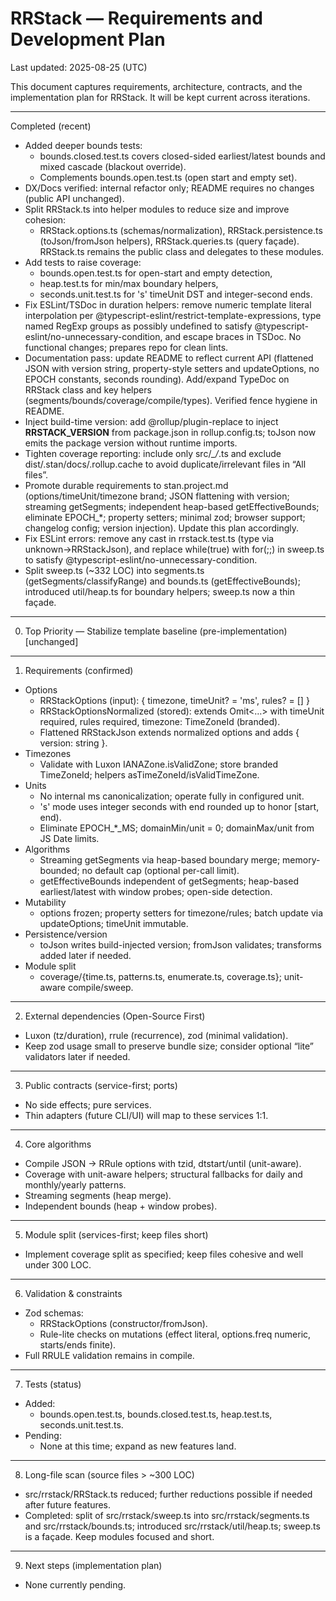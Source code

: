 # RRStack — Requirements and Development Plan

Last updated: 2025-08-25 (UTC)

This document captures requirements, architecture, contracts, and the implementation plan for RRStack. It will be kept current across iterations.

---

Completed (recent)

- Added deeper bounds tests:
  - bounds.closed.test.ts covers closed-sided earliest/latest bounds and mixed cascade (blackout override).
  - Complements bounds.open.test.ts (open start and empty set).
- DX/Docs verified: internal refactor only; README requires no changes (public API unchanged).
- Split RRStack.ts into helper modules to reduce size and improve cohesion:
  - RRStack.options.ts (schemas/normalization), RRStack.persistence.ts (toJson/fromJson helpers), RRStack.queries.ts (query façade). RRStack.ts remains the public class and delegates to these modules.
- Add tests to raise coverage:
  - bounds.open.test.ts for open-start and empty detection,
  - heap.test.ts for min/max boundary helpers,
  - seconds.unit.test.ts for 's' timeUnit DST and integer-second ends.
- Fix ESLint/TSDoc in duration helpers: remove numeric template literal interpolation per @typescript-eslint/restrict-template-expressions, type named RegExp groups as possibly undefined to satisfy @typescript-eslint/no-unnecessary-condition, and escape braces in TSDoc. No functional changes; prepares repo for clean lints.
- Documentation pass: update README to reflect current API (flattened JSON with version string, property-style setters and updateOptions, no EPOCH constants, seconds rounding). Add/expand TypeDoc on RRStack class and key helpers (segments/bounds/coverage/compile/types). Verified fence hygiene in README.
- Inject build-time version: add @rollup/plugin-replace to inject **RRSTACK_VERSION** from package.json in rollup.config.ts; toJson now emits the package version without runtime imports.
- Tighten coverage reporting: include only src/_\_/_.ts and exclude dist/.stan/docs/.rollup.cache to avoid duplicate/irrelevant files in “All files”.
- Promote durable requirements to stan.project.md (options/timeUnit/timezone brand; JSON flattening with version; streaming getSegments; independent heap-based getEffectiveBounds; eliminate EPOCH\_\*; property setters; minimal zod; browser support; changelog config; version injection). Update this plan accordingly.
- Fix ESLint errors: remove any cast in rrstack.test.ts (type via unknown→RRStackJson), and replace while(true) with for(;;) in sweep.ts to satisfy @typescript-eslint/no-unnecessary-condition.
- Split sweep.ts (~332 LOC) into segments.ts (getSegments/classifyRange) and bounds.ts (getEffectiveBounds); introduced util/heap.ts for boundary helpers; sweep.ts now a thin façade.

---

0. Top Priority — Stabilize template baseline (pre-implementation)
   [unchanged]

---

1. Requirements (confirmed)

- Options
  - RRStackOptions (input): { timezone, timeUnit? = 'ms', rules? = [] }
  - RRStackOptionsNormalized (stored): extends Omit<…> with timeUnit required, rules required, timezone: TimeZoneId (branded).
  - Flattened RRStackJson extends normalized options and adds { version: string }.
- Timezones
  - Validate with Luxon IANAZone.isValidZone; store branded TimeZoneId; helpers asTimeZoneId/isValidTimeZone.
- Units
  - No internal ms canonicalization; operate fully in configured unit.
  - 's' mode uses integer seconds with end rounded up to honor [start, end).
  - Eliminate EPOCH\_\*\_MS; domainMin/unit = 0; domainMax/unit from JS Date limits.
- Algorithms
  - Streaming getSegments via heap-based boundary merge; memory-bounded; no default cap (optional per-call limit).
  - getEffectiveBounds independent of getSegments; heap-based earliest/latest with window probes; open-side detection.
- Mutability
  - options frozen; property setters for timezone/rules; batch update via updateOptions; timeUnit immutable.
- Persistence/version
  - toJson writes build-injected version; fromJson validates; transforms added later if needed.
- Module split
  - coverage/{time.ts, patterns.ts, enumerate.ts, coverage.ts}; unit-aware compile/sweep.

---

2. External dependencies (Open-Source First)

- Luxon (tz/duration), rrule (recurrence), zod (minimal validation).
- Keep zod usage small to preserve bundle size; consider optional “lite” validators later if needed.

---

3. Public contracts (service-first; ports)

- No side effects; pure services.
- Thin adapters (future CLI/UI) will map to these services 1:1.

---

4. Core algorithms

- Compile JSON → RRule options with tzid, dtstart/until (unit-aware).
- Coverage with unit-aware helpers; structural fallbacks for daily and monthly/yearly patterns.
- Streaming segments (heap merge).
- Independent bounds (heap + window probes).

---

5. Module split (services-first; keep files short)

- Implement coverage split as specified; keep files cohesive and well under 300 LOC.

---

6. Validation & constraints

- Zod schemas:
  - RRStackOptions (constructor/fromJson).
  - Rule-lite checks on mutations (effect literal, options.freq numeric, starts/ends finite).
- Full RRULE validation remains in compile.

---

7. Tests (status)

- Added:
  - bounds.open.test.ts, bounds.closed.test.ts, heap.test.ts, seconds.unit.test.ts.
- Pending:
  - None at this time; expand as new features land.

---

8. Long-file scan (source files > ~300 LOC)

- src/rrstack/RRStack.ts reduced; further reductions possible if needed after future features.
- Completed: split of src/rrstack/sweep.ts into src/rrstack/segments.ts and src/rrstack/bounds.ts; introduced src/rrstack/util/heap.ts; sweep.ts is a façade. Keep modules focused and short.

---

9. Next steps (implementation plan)

- None currently pending.

